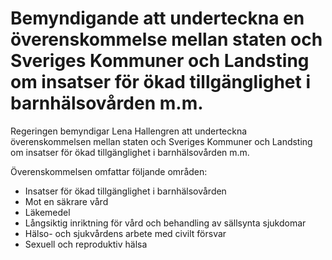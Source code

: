 # Bemyndigande att underteckna en överenskommelse mellan staten och Sveriges Kommuner och Landsting om insatser för ökad tillgänglighet i barnhälsovården m.m.

Regeringen bemyndigar Lena Hallengren att underteckna överenskommelsen mellan staten och Sveriges Kommuner och Landsting om insatser för ökad tillgänglighet i barnhälsovården m.m.


Överenskommelsen omfattar följande områden:

* Insatser för ökad tillgänglighet i barnhälsovården
* Mot en säkrare vård
* Läkemedel
* Långsiktig inriktning för vård och behandling av sällsynta sjukdomar
* Hälso\- och sjukvårdens arbete med civilt försvar
* Sexuell och reproduktiv hälsa
